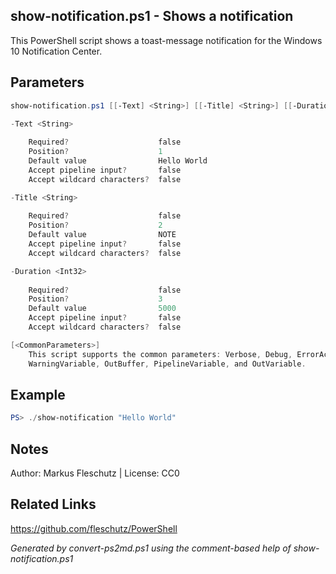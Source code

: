 ## show-notification.ps1 - Shows a notification

This PowerShell script shows a toast-message notification for the Windows 10 Notification Center.

## Parameters
```powershell
show-notification.ps1 [[-Text] <String>] [[-Title] <String>] [[-Duration] <Int32>] [<CommonParameters>]

-Text <String>
    
    Required?                    false
    Position?                    1
    Default value                Hello World
    Accept pipeline input?       false
    Accept wildcard characters?  false

-Title <String>
    
    Required?                    false
    Position?                    2
    Default value                NOTE
    Accept pipeline input?       false
    Accept wildcard characters?  false

-Duration <Int32>
    
    Required?                    false
    Position?                    3
    Default value                5000
    Accept pipeline input?       false
    Accept wildcard characters?  false

[<CommonParameters>]
    This script supports the common parameters: Verbose, Debug, ErrorAction, ErrorVariable, WarningAction, 
    WarningVariable, OutBuffer, PipelineVariable, and OutVariable.
```

## Example
```powershell
PS> ./show-notification "Hello World"

```

## Notes
Author: Markus Fleschutz | License: CC0

## Related Links
https://github.com/fleschutz/PowerShell

*Generated by convert-ps2md.ps1 using the comment-based help of show-notification.ps1*
